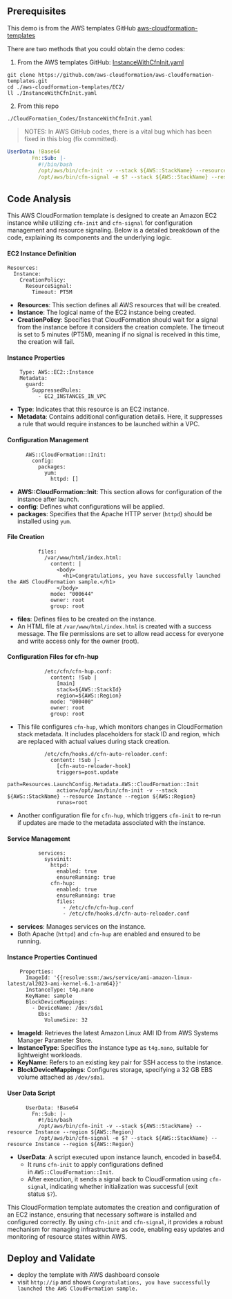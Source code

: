 ## Prerequisites

This demo is from the AWS templates GitHub [aws-cloudformation-templates](https://github.com/aws-cloudformation/aws-cloudformation-templates)

There are two methods that you could obtain the demo codes:
1. From the AWS templates GitHub: [InstanceWithCfnInit.yaml](https://github.com/aws-cloudformation/aws-cloudformation-templates/blob/main/EC2/InstanceWithCfnInit.yaml "InstanceWithCfnInit.yaml")
```
git clone https://github.com/aws-cloudformation/aws-cloudformation-templates.git
cd ./aws-cloudformation-templates/EC2/
ll ./InstanceWithCfnInit.yaml
```
2. From this repo
```
./CloudFormation_Codes/InstanceWithCfnInit.yaml
```

>NOTES:
>In AWS GitHub codes, there is a vital bug which has been fixed in this blog (fix committed).

```yaml
UserData: !Base64
        Fn::Sub: |-
          #!/bin/bash
          /opt/aws/bin/cfn-init -v --stack ${AWS::StackName} --resource Instance --region ${AWS::Region}
          /opt/aws/bin/cfn-signal -e $? --stack ${AWS::StackName} --resource Instance --region ${AWS::Region}
```


## Code Analysis

This AWS CloudFormation template is designed to create an Amazon EC2 instance while utilizing `cfn-init` and `cfn-signal` for configuration management and resource signaling. Below is a detailed breakdown of the code, explaining its components and the underlying logic.

#### EC2 Instance Definition
```
Resources:
  Instance:
    CreationPolicy:
      ResourceSignal:
        Timeout: PT5M
```
- **Resources**: This section defines all AWS resources that will be created.
- **Instance**: The logical name of the EC2 instance being created.
- **CreationPolicy**: Specifies that CloudFormation should wait for a signal from the instance before it considers the creation complete. The timeout is set to 5 minutes (PT5M), meaning if no signal is received in this time, the creation will fail.

#### Instance Properties
```
    Type: AWS::EC2::Instance
    Metadata:
      guard:
        SuppressedRules:
          - EC2_INSTANCES_IN_VPC

```
- **Type**: Indicates that this resource is an EC2 instance.
- **Metadata**: Contains additional configuration details. Here, it suppresses a rule that would require instances to be launched within a VPC.

#### Configuration Management
```
      AWS::CloudFormation::Init:
        config:
          packages:
            yum:
              httpd: []

```
- **AWS::CloudFormation::Init**: This section allows for configuration of the instance after launch.
- **config**: Defines what configurations will be applied.
- **packages**: Specifies that the Apache HTTP server (`httpd`) should be installed using `yum`.

#### File Creation
```
          files:
            /var/www/html/index.html:
              content: |
                <body>
                  <h1>Congratulations, you have successfully launched the AWS CloudFormation sample.</h1>
                </body>
              mode: "000644"
              owner: root
              group: root

```

- **files**: Defines files to be created on the instance.
- An HTML file at `/var/www/html/index.html` is created with a success message. The file permissions are set to allow read access for everyone and write access only for the owner (root).

#### Configuration Files for cfn-hup
```
            /etc/cfn/cfn-hup.conf:
              content: !Sub |
                [main]
                stack=${AWS::StackId}
                region=${AWS::Region}
              mode: "000400"
              owner: root
              group: root

```
- This file configures `cfn-hup`, which monitors changes in CloudFormation stack metadata. It includes placeholders for stack ID and region, which are replaced with actual values during stack creation.

```
            /etc/cfn/hooks.d/cfn-auto-reloader.conf:
              content: !Sub |-
                [cfn-auto-reloader-hook]
                triggers=post.update
                path=Resources.LaunchConfig.Metadata.AWS::CloudFormation::Init
                action=/opt/aws/bin/cfn-init -v --stack ${AWS::StackName} --resource Instance --region ${AWS::Region}
                runas=root

```
- Another configuration file for `cfn-hup`, which triggers `cfn-init` to re-run if updates are made to the metadata associated with the instance.

#### Service Management
```
          services:
            sysvinit:
              httpd:
                enabled: true
                ensureRunning: true
              cfn-hup:
                enabled: true
                ensureRunning: true
                files:
                  - /etc/cfn/cfn-hup.conf
                  - /etc/cfn/hooks.d/cfn-auto-reloader.conf

```

- **services**: Manages services on the instance.
- Both Apache (`httpd`) and `cfn-hup` are enabled and ensured to be running.

#### Instance Properties Continued
```
    Properties:
      ImageId: '{{resolve:ssm:/aws/service/ami-amazon-linux-latest/al2023-ami-kernel-6.1-arm64}}'
      InstanceType: t4g.nano
      KeyName: sample
      BlockDeviceMappings:
        - DeviceName: /dev/sda1
          Ebs:
            VolumeSize: 32

```
- **ImageId**: Retrieves the latest Amazon Linux AMI ID from AWS Systems Manager Parameter Store.
- **InstanceType**: Specifies the instance type as `t4g.nano`, suitable for lightweight workloads.
- **KeyName**: Refers to an existing key pair for SSH access to the instance.
- **BlockDeviceMappings**: Configures storage, specifying a 32 GB EBS volume attached as `/dev/sda1`.

#### User Data Script
```
      UserData: !Base64
        Fn::Sub: |-
          #!/bin/bash
          /opt/aws/bin/cfn-init -v --stack ${AWS::StackName} --resource Instance --region ${AWS::Region}
          /opt/aws/bin/cfn-signal -e $? --stack ${AWS::StackName} --resource Instance --region ${AWS::Region}

```
- **UserData**: A script executed upon instance launch, encoded in base64.
    - It runs `cfn-init` to apply configurations defined in `AWS::CloudFormation::Init`.
    - After execution, it sends a signal back to CloudFormation using `cfn-signal`, indicating whether initialization was successful (exit status `$?`).

This CloudFormation template automates the creation and configuration of an EC2 instance, ensuring that necessary software is installed and configured correctly. By using `cfn-init` and `cfn-signal`, it provides a robust mechanism for managing infrastructure as code, enabling easy updates and monitoring of resource states within AWS.

## Deploy and Validate

- deploy the template with AWS dashboard console
- visit `http://ip` and shows `Congratulations, you have successfully launched the AWS CloudFormation sample.`

